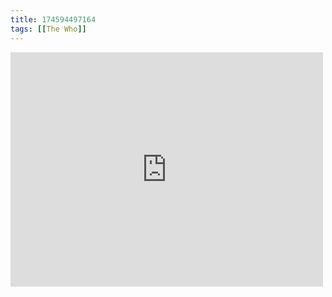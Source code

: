 ```yaml
---
title: 174594497164
tags: [[The Who]]
---
```

<iframe allow="accelerometer; autoplay; clipboard-write; encrypted-media; gyroscope; picture-in-picture" allowfullscreen="" frameborder="0" height="375" id="youtube_iframe" src="https://www.youtube.com/embed/JWpz2OYf1QU?feature=oembed&amp;enablejsapi=1&amp;origin=https://safe.txmblr.com&amp;wmode=opaque" width="500"></iframe>